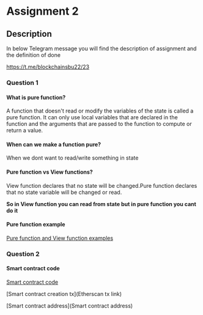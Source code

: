 # Assignment 2
## Description
In below Telegram message you will find the description of
assignment and the definition of done

https://t.me/blockchainsbu22/23


### Question 1
#### What is pure function?
A function that doesn't read or modify the variables of the state is called a pure function. It can only use local variables that are declared in the function and the arguments that are passed to the function to compute or return a value.

#### When can we make a function pure?
When we dont want to read/write something in state

#### Pure function vs View functions?
View function declares that no state will be changed.Pure function declares that no state variable will be changed or read.

**So in View function you can read from state but in pure function you cant do it**

#### Pure function example
[Pure function and View function examples](./PureFunctionExample.sol)

### Question 2
#### Smart contract code
[Smart contract code](./ColoredWallet.sol)

[Smart contract creation tx](Etherscan tx link)

[Smart contract address](Smart contract address)



